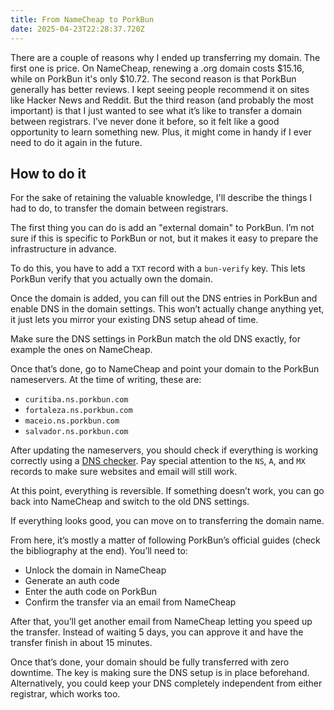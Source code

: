 ```yaml
---
title: From NameCheap to PorkBun
date: 2025-04-23T22:28:37.720Z
---
```


There are a couple of reasons why I ended up transferring my domain. The first
one is price. On NameCheap, renewing a .org domain costs $15.16, while on
PorkBun it's only $10.72. The second reason is that PorkBun generally has better
reviews. I kept seeing people recommend it on sites like Hacker News and Reddit.
But the third reason (and probably the most important) is that I just wanted to
see what it’s like to transfer a domain between registrars. I’ve never done it
before, so it felt like a good opportunity to learn something new. Plus, it
might come in handy if I ever need to do it again in the future.

## How to do it

For the sake of retaining the valuable knowledge, I'll describe the things I had
to do, to transfer the domain between registrars.

The first thing you can do is add an "external domain" to PorkBun. I’m not sure
if this is specific to PorkBun or not, but it makes it easy to prepare the
infrastructure in advance.

To do this, you have to add a `TXT` record with a `bun-verify` key. This lets
PorkBun verify that you actually own the domain.

Once the domain is added, you can fill out the DNS entries in PorkBun and enable
DNS in the domain settings. This won’t actually change anything yet, it just
lets you mirror your existing DNS setup ahead of time.

Make sure the DNS settings in PorkBun match the old DNS exactly, for example the
ones on NameCheap.

Once that’s done, go to NameCheap and point your domain to the PorkBun
nameservers. At the time of writing, these are:

- `curitiba.ns.porkbun.com`
- `fortaleza.ns.porkbun.com`
- `maceio.ns.porkbun.com`
- `salvador.ns.porkbun.com`

After updating the nameservers, you should check if everything is working
correctly using a [DNS checker](https://www.whatsmydns.net/). Pay special
attention to the `NS`, `A`, and `MX` records to make sure websites and email
will still work.

At this point, everything is reversible. If something doesn’t work, you can go
back into NameCheap and switch to the old DNS settings.

If everything looks good, you can move on to transferring the domain name.

From here, it’s mostly a matter of following PorkBun’s official guides (check
the bibliography at the end). You’ll need to:

- Unlock the domain in NameCheap
- Generate an auth code
- Enter the auth code on PorkBun
- Confirm the transfer via an email from NameCheap

After that, you’ll get another email from NameCheap letting you speed up the
transfer. Instead of waiting 5 days, you can approve it and have the transfer
finish in about 15 minutes.


Once that’s done, your domain should be fully transferred with zero downtime.
The key is making sure the DNS setup is in place beforehand. Alternatively, you
could keep your DNS completely independent from either registrar, which works
too.
